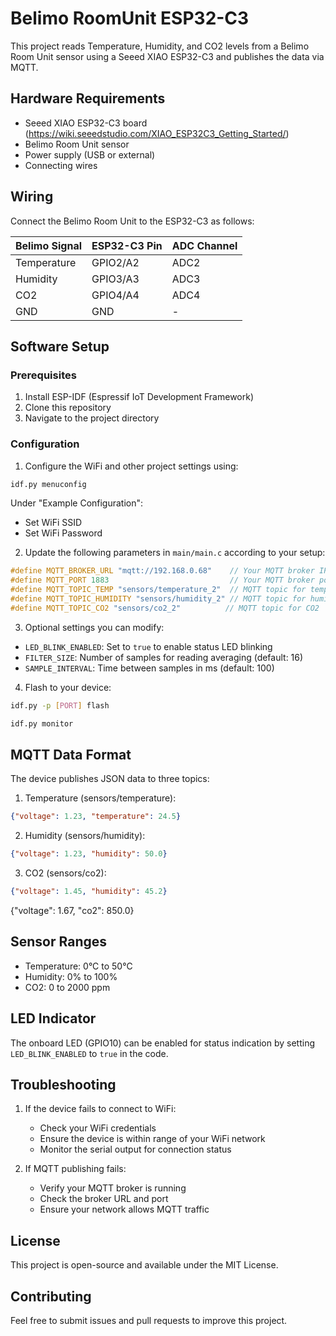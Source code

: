 # Belimo RoomUnit ESP32-C3

This project reads Temperature, Humidity, and CO2 levels from a Belimo Room Unit sensor using a Seeed XIAO ESP32-C3 and publishes the data via MQTT.

## Hardware Requirements

- Seeed XIAO ESP32-C3 board (https://wiki.seeedstudio.com/XIAO_ESP32C3_Getting_Started/)
- Belimo Room Unit sensor
- Power supply (USB or external)
- Connecting wires

## Wiring

Connect the Belimo Room Unit to the ESP32-C3 as follows:

| Belimo Signal | ESP32-C3 Pin | ADC Channel |
|---------------|--------------|-------------|
| Temperature   | GPIO2/A2     | ADC2        |
| Humidity      | GPIO3/A3     | ADC3        |
| CO2           | GPIO4/A4     | ADC4        |
| GND           | GND          | -           |

## Software Setup

### Prerequisites

1. Install ESP-IDF (Espressif IoT Development Framework)
2. Clone this repository
3. Navigate to the project directory

### Configuration

1. Configure the WiFi and other project settings using:
```bash
idf.py menuconfig
```

Under "Example Configuration":
- Set WiFi SSID
- Set WiFi Password

2. Update the following parameters in `main/main.c` according to your setup:
```c
#define MQTT_BROKER_URL "mqtt://192.168.0.68"    // Your MQTT broker IP/hostname
#define MQTT_PORT 1883                           // Your MQTT broker port
#define MQTT_TOPIC_TEMP "sensors/temperature_2"  // MQTT topic for temperature
#define MQTT_TOPIC_HUMIDITY "sensors/humidity_2" // MQTT topic for humidity
#define MQTT_TOPIC_CO2 "sensors/co2_2"          // MQTT topic for CO2
```

3. Optional settings you can modify:
- `LED_BLINK_ENABLED`: Set to `true` to enable status LED blinking
- `FILTER_SIZE`: Number of samples for reading averaging (default: 16)
- `SAMPLE_INTERVAL`: Time between samples in ms (default: 100)

4. Flash to your device:

```bash
idf.py -p [PORT] flash
```
```bash
idf.py monitor
```

## MQTT Data Format

The device publishes JSON data to three topics:

1. Temperature (sensors/temperature):

```json
{"voltage": 1.23, "temperature": 24.5}
```

2. Humidity (sensors/humidity):

```json
{"voltage": 1.23, "humidity": 50.0}
```

3. CO2 (sensors/co2):

```json
{"voltage": 1.45, "humidity": 45.2}
```

{"voltage": 1.67, "co2": 850.0}


## Sensor Ranges

- Temperature: 0°C to 50°C
- Humidity: 0% to 100%
- CO2: 0 to 2000 ppm

## LED Indicator

The onboard LED (GPIO10) can be enabled for status indication by setting `LED_BLINK_ENABLED` to `true` in the code.

## Troubleshooting

1. If the device fails to connect to WiFi:
   - Check your WiFi credentials
   - Ensure the device is within range of your WiFi network
   - Monitor the serial output for connection status

2. If MQTT publishing fails:
   - Verify your MQTT broker is running
   - Check the broker URL and port
   - Ensure your network allows MQTT traffic

## License

This project is open-source and available under the MIT License.

## Contributing

Feel free to submit issues and pull requests to improve this project.